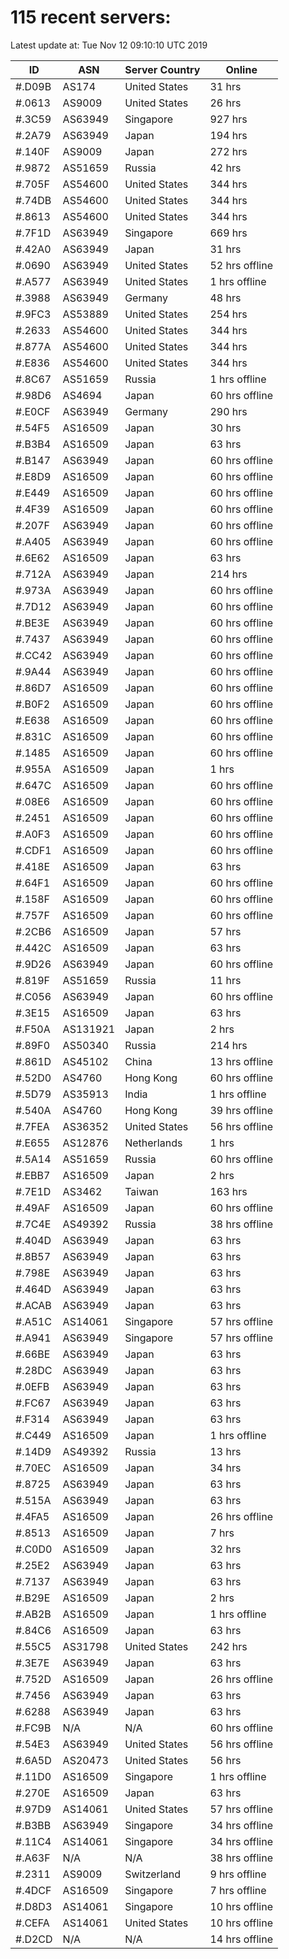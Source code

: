# 115 recent servers:

Latest update at: Tue Nov 12 09:10:10 UTC 2019

| ID | ASN | Server Country | Online |
| -- | --- | -------------- | ------ |
| #.D09B | AS174 | United States | 31 hrs |
| #.0613 | AS9009 | United States | 26 hrs |
| #.3C59 | AS63949 | Singapore | 927 hrs |
| #.2A79 | AS63949 | Japan | 194 hrs |
| #.140F | AS9009 | Japan | 272 hrs |
| #.9872 | AS51659 | Russia | 42 hrs |
| #.705F | AS54600 | United States | 344 hrs |
| #.74DB | AS54600 | United States | 344 hrs |
| #.8613 | AS54600 | United States | 344 hrs |
| #.7F1D | AS63949 | Singapore | 669 hrs |
| #.42A0 | AS63949 | Japan | 31 hrs |
| #.0690 | AS63949 | United States | 52 hrs offline |
| #.A577 | AS63949 | United States | 1 hrs offline |
| #.3988 | AS63949 | Germany | 48 hrs |
| #.9FC3 | AS53889 | United States | 254 hrs |
| #.2633 | AS54600 | United States | 344 hrs |
| #.877A | AS54600 | United States | 344 hrs |
| #.E836 | AS54600 | United States | 344 hrs |
| #.8C67 | AS51659 | Russia | 1 hrs offline |
| #.98D6 | AS4694 | Japan | 60 hrs offline |
| #.E0CF | AS63949 | Germany | 290 hrs |
| #.54F5 | AS16509 | Japan | 30 hrs |
| #.B3B4 | AS16509 | Japan | 63 hrs |
| #.B147 | AS63949 | Japan | 60 hrs offline |
| #.E8D9 | AS16509 | Japan | 60 hrs offline |
| #.E449 | AS16509 | Japan | 60 hrs offline |
| #.4F39 | AS16509 | Japan | 60 hrs offline |
| #.207F | AS63949 | Japan | 60 hrs offline |
| #.A405 | AS63949 | Japan | 60 hrs offline |
| #.6E62 | AS16509 | Japan | 63 hrs |
| #.712A | AS63949 | Japan | 214 hrs |
| #.973A | AS63949 | Japan | 60 hrs offline |
| #.7D12 | AS63949 | Japan | 60 hrs offline |
| #.BE3E | AS63949 | Japan | 60 hrs offline |
| #.7437 | AS63949 | Japan | 60 hrs offline |
| #.CC42 | AS63949 | Japan | 60 hrs offline |
| #.9A44 | AS63949 | Japan | 60 hrs offline |
| #.86D7 | AS16509 | Japan | 60 hrs offline |
| #.B0F2 | AS16509 | Japan | 60 hrs offline |
| #.E638 | AS16509 | Japan | 60 hrs offline |
| #.831C | AS16509 | Japan | 60 hrs offline |
| #.1485 | AS16509 | Japan | 60 hrs offline |
| #.955A | AS16509 | Japan | 1 hrs |
| #.647C | AS16509 | Japan | 60 hrs offline |
| #.08E6 | AS16509 | Japan | 60 hrs offline |
| #.2451 | AS16509 | Japan | 60 hrs offline |
| #.A0F3 | AS16509 | Japan | 60 hrs offline |
| #.CDF1 | AS16509 | Japan | 60 hrs offline |
| #.418E | AS16509 | Japan | 63 hrs |
| #.64F1 | AS16509 | Japan | 60 hrs offline |
| #.158F | AS16509 | Japan | 60 hrs offline |
| #.757F | AS16509 | Japan | 60 hrs offline |
| #.2CB6 | AS16509 | Japan | 57 hrs |
| #.442C | AS16509 | Japan | 63 hrs |
| #.9D26 | AS63949 | Japan | 60 hrs offline |
| #.819F | AS51659 | Russia | 11 hrs |
| #.C056 | AS63949 | Japan | 60 hrs offline |
| #.3E15 | AS16509 | Japan | 63 hrs |
| #.F50A | AS131921 | Japan | 2 hrs |
| #.89F0 | AS50340 | Russia | 214 hrs |
| #.861D | AS45102 | China | 13 hrs offline |
| #.52D0 | AS4760 | Hong Kong | 60 hrs offline |
| #.5D79 | AS35913 | India | 1 hrs offline |
| #.540A | AS4760 | Hong Kong | 39 hrs offline |
| #.7FEA | AS36352 | United States | 56 hrs offline |
| #.E655 | AS12876 | Netherlands | 1 hrs |
| #.5A14 | AS51659 | Russia | 60 hrs offline |
| #.EBB7 | AS16509 | Japan | 2 hrs |
| #.7E1D | AS3462 | Taiwan | 163 hrs |
| #.49AF | AS16509 | Japan | 60 hrs offline |
| #.7C4E | AS49392 | Russia | 38 hrs offline |
| #.404D | AS63949 | Japan | 63 hrs |
| #.8B57 | AS63949 | Japan | 63 hrs |
| #.798E | AS63949 | Japan | 63 hrs |
| #.464D | AS63949 | Japan | 63 hrs |
| #.ACAB | AS63949 | Japan | 63 hrs |
| #.A51C | AS14061 | Singapore | 57 hrs offline |
| #.A941 | AS63949 | Singapore | 57 hrs offline |
| #.66BE | AS63949 | Japan | 63 hrs |
| #.28DC | AS63949 | Japan | 63 hrs |
| #.0EFB | AS63949 | Japan | 63 hrs |
| #.FC67 | AS63949 | Japan | 63 hrs |
| #.F314 | AS63949 | Japan | 63 hrs |
| #.C449 | AS16509 | Japan | 1 hrs offline |
| #.14D9 | AS49392 | Russia | 13 hrs |
| #.70EC | AS16509 | Japan | 34 hrs |
| #.8725 | AS63949 | Japan | 63 hrs |
| #.515A | AS63949 | Japan | 63 hrs |
| #.4FA5 | AS16509 | Japan | 26 hrs offline |
| #.8513 | AS16509 | Japan | 7 hrs |
| #.C0D0 | AS16509 | Japan | 32 hrs |
| #.25E2 | AS63949 | Japan | 63 hrs |
| #.7137 | AS63949 | Japan | 63 hrs |
| #.B29E | AS16509 | Japan | 2 hrs |
| #.AB2B | AS16509 | Japan | 1 hrs offline |
| #.84C6 | AS16509 | Japan | 63 hrs |
| #.55C5 | AS31798 | United States | 242 hrs |
| #.3E7E | AS63949 | Japan | 63 hrs |
| #.752D | AS16509 | Japan | 26 hrs offline |
| #.7456 | AS63949 | Japan | 63 hrs |
| #.6288 | AS63949 | Japan | 63 hrs |
| #.FC9B | N/A | N/A | 60 hrs offline |
| #.54E3 | AS63949 | United States | 56 hrs offline |
| #.6A5D | AS20473 | United States | 56 hrs |
| #.11D0 | AS16509 | Singapore | 1 hrs offline |
| #.270E | AS16509 | Japan | 63 hrs |
| #.97D9 | AS14061 | United States | 57 hrs offline |
| #.B3BB | AS63949 | Singapore | 34 hrs offline |
| #.11C4 | AS14061 | Singapore | 34 hrs offline |
| #.A63F | N/A | N/A | 38 hrs offline |
| #.2311 | AS9009 | Switzerland | 9 hrs offline |
| #.4DCF | AS16509 | Singapore | 7 hrs offline |
| #.D8D3 | AS14061 | Singapore | 10 hrs offline |
| #.CEFA | AS14061 | United States | 10 hrs offline |
| #.D2CD | N/A | N/A | 14 hrs offline |

